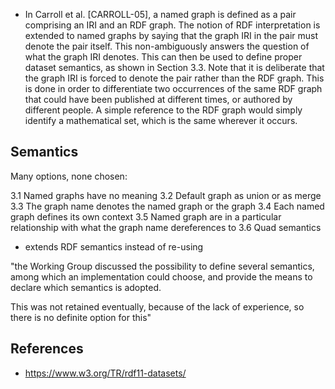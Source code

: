 
- In Carroll et al. [CARROLL-05], a named graph is defined as a pair comprising an IRI and an RDF graph. The notion of RDF interpretation is extended to named graphs by saying that the graph IRI in the pair must denote the pair itself. This non-ambiguously answers the question of what the graph IRI denotes. This can then be used to define proper dataset semantics, as shown in Section 3.3. Note that it is deliberate that the graph IRI is forced to denote the pair rather than the RDF graph. This is done in order to differentiate two occurrences of the same RDF graph that could have been published at different times, or authored by different people. A simple reference to the RDF graph would simply identify a mathematical set, which is the same wherever it occurs.

## Semantics

Many options, none chosen:

3.1 Named graphs have no meaning
3.2 Default graph as union or as merge
3.3 The graph name denotes the named graph or the graph
3.4 Each named graph defines its own context
3.5 Named graph are in a particular relationship with what the graph name dereferences to
3.6 Quad semantics
  - extends RDF semantics instead of re-using

"the Working Group discussed the possibility to define several semantics, among which an implementation could choose, and provide the means to declare which semantics is adopted.

This was not retained eventually, because of the lack of experience, so there is no definite option for this"

## References

- https://www.w3.org/TR/rdf11-datasets/